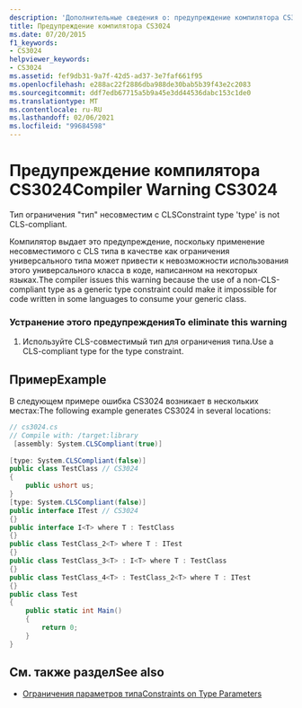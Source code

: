 ```yaml
---
description: 'Дополнительные сведения о: предупреждение компилятора CS3024'
title: Предупреждение компилятора CS3024
ms.date: 07/20/2015
f1_keywords:
- CS3024
helpviewer_keywords:
- CS3024
ms.assetid: fef9db31-9a7f-42d5-ad37-3e7faf661f95
ms.openlocfilehash: e288ac22f2886dba988de30bab5b39f43e2c2083
ms.sourcegitcommit: ddf7edb67715a5b9a45e3dd44536dabc153c1de0
ms.translationtype: MT
ms.contentlocale: ru-RU
ms.lasthandoff: 02/06/2021
ms.locfileid: "99684598"
---
```

# <a name="compiler-warning-cs3024"></a><span data-ttu-id="14078-103">Предупреждение компилятора CS3024</span><span class="sxs-lookup"><span data-stu-id="14078-103">Compiler Warning CS3024</span></span>

<span data-ttu-id="14078-104">Тип ограничения "тип" несовместим с CLS</span><span class="sxs-lookup"><span data-stu-id="14078-104">Constraint type 'type' is not CLS-compliant.</span></span>  
  
 <span data-ttu-id="14078-105">Компилятор выдает это предупреждение, поскольку применение несовместимого с CLS типа в качестве как ограничения универсального типа может привести к невозможности использования этого универсального класса в коде, написанном на некоторых языках.</span><span class="sxs-lookup"><span data-stu-id="14078-105">The compiler issues this warning because the use of a non-CLS-compliant type as a generic type constraint could make it impossible for code written in some languages to consume your generic class.</span></span>  
  
### <a name="to-eliminate-this-warning"></a><span data-ttu-id="14078-106">Устранение этого предупреждения</span><span class="sxs-lookup"><span data-stu-id="14078-106">To eliminate this warning</span></span>  
  
1. <span data-ttu-id="14078-107">Используйте CLS-совместимый тип для ограничения типа.</span><span class="sxs-lookup"><span data-stu-id="14078-107">Use a CLS-compliant type for the type constraint.</span></span>  
  
## <a name="example"></a><span data-ttu-id="14078-108">Пример</span><span class="sxs-lookup"><span data-stu-id="14078-108">Example</span></span>  

 <span data-ttu-id="14078-109">В следующем примере ошибка CS3024 возникает в нескольких местах:</span><span class="sxs-lookup"><span data-stu-id="14078-109">The following example generates CS3024 in several locations:</span></span>  
  
```csharp  
// cs3024.cs  
// Compile with: /target:library  
 [assembly: System.CLSCompliant(true)]  
  
[type: System.CLSCompliant(false)]  
public class TestClass // CS3024  
{  
    public ushort us;  
}  
[type: System.CLSCompliant(false)]  
public interface ITest // CS3024  
{}  
public interface I<T> where T : TestClass  
{}  
public class TestClass_2<T> where T : ITest  
{}  
public class TestClass_3<T> : I<T> where T : TestClass  
{}  
public class TestClass_4<T> : TestClass_2<T> where T : ITest  
{}  
public class Test  
{  
    public static int Main()  
    {  
        return 0;  
    }  
}  
```  
  
## <a name="see-also"></a><span data-ttu-id="14078-110">См. также раздел</span><span class="sxs-lookup"><span data-stu-id="14078-110">See also</span></span>

- [<span data-ttu-id="14078-111">Ограничения параметров типа</span><span class="sxs-lookup"><span data-stu-id="14078-111">Constraints on Type Parameters</span></span>](../programming-guide/generics/constraints-on-type-parameters.md)
